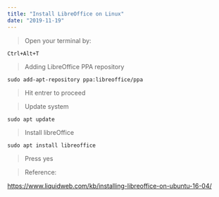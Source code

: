```yaml
---
title: "Install LibreOffice on Linux"
date: "2019-11-19"
---
```


> Open your terminal by: 
```
Ctrl+Alt+T
```

> Adding LibreOffice PPA repository
```
sudo add-apt-repository ppa:libreoffice/ppa
```

> Hit entrer to proceed

> Update system
```
sudo apt update
```

> Install libreOffice
```
sudo apt install libreoffice
```

> Press yes

> Reference: 

https://www.liquidweb.com/kb/installing-libreoffice-on-ubuntu-16-04/



